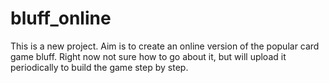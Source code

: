 # bluff_online
This is a new project. Aim is to create an online version of the popular card game bluff. Right now not sure how to go about it, but will upload it periodically to build the game step by step.
